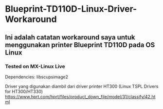 # Blueprint-TD110D-Linux-Driver-Workaround

## Ini adalah catatan workaround saya untuk menggunakan printer Blueprint TD110D pada OS Linux
### Tested on MX-Linux Live

Dependencies:
libscupsimage2

Driver yang digunakan diambil dari driver printer HT300 (Linux TSPL Drivers for HT300/HT330)
https://www.hprt.com/hprt/files/product_down_file/model/31/classify/42.html
